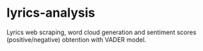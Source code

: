 # lyrics-analysis

Lyrics web scraping, word cloud generation and sentiment scores (positive/negative) obtention with VADER model.
